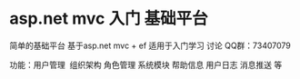 # asp.net mvc 入门 基础平台
简单的基础平台 基于asp.net mvc + ef 
适用于入门学习
讨论 QQ群：73407079

功能：用户管理  组织架构 角色管理 系统模块 帮助信息 用户日志 消息推送 等 
